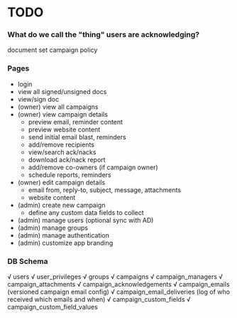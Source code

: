 # TODO

### What do we call the "thing" users are acknowledging?
document set
campaign
policy

### Pages
  - login
  - view all signed/unsigned docs
  - view/sign doc
  - (owner) view all campaigns
  - (owner) view campaign details
    - preview email, reminder content
    - preview website content
    - send initial email blast, reminders
    - add/remove recipients
    - view/search ack/nacks
    - download ack/nack report
    - add/remove co-owners (if campaign owner)
    - schedule reports, reminders
  - (owner) edit campaign details
    - email from, reply-to, subject, message, attachments
    - website content
  - (admin) create new campaign
    - define any custom data fields to collect
  - (admin) manage users (optional sync with AD)
  - (admin) manage groups
  - (admin) manage authentication
  - (admin) customize app branding
  
  
### DB Schema
  √ users
  √ user_privileges
  √ groups
  √ campaigns
  √ campaign_managers
  √ campaign_attachments
  √ campaign_acknowledgements
  √ campaign_emails (versioned campaign email config)
  √ campaign_email_deliveries (log of who received which emails and when)
  √ campaign_custom_fields
  √ campaign_custom_field_values
  